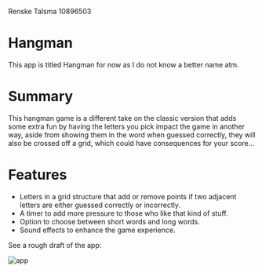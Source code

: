 Renske Talsma
10896503

# Hangman

This app is titled Hangman for now as I do not know a better name atm.

# Summary

This hangman game is a different take on the classic version that adds some extra fun by having the letters you pick impact the game in another way, aside from showing them in the word when guessed correctly, they will also be crossed off a grid, which could have consequences for your score...

# Features
* Letters in a grid structure that add or remove points if two adjacent letters are either guessed correctly or incorrectly.
* A timer to add more pressure to those who like that kind of stuff.
* Option to choose between short words and long words.
* Sound effects to enhance the game experience.

See a rough draft of the app:

![app](http://i.imgur.com/UjftaZe.png)